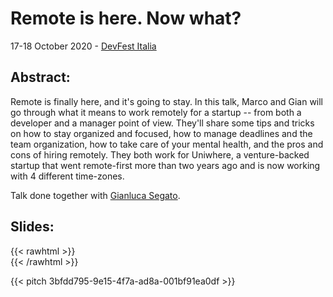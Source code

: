 # Remote is here. Now what?


17-18 October 2020 - [DevFest Italia](https://www.devfest.it/)

## Abstract:
Remote is finally here, and it's going to stay. In this talk, Marco and Gian will go through what it means to work remotely for a startup -- from both a developer and a manager point of view. They'll share some tips and tricks on how to stay organized and focused, how to manage deadlines and the team organization, how to take care of your mental health, and the pros and cons of hiring remotely. They both work for Uniwhere, a venture-backed startup that went remote-first more than two years ago and is now working with 4 different time-zones.

Talk done together with [Gianluca Segato](https://giansegato.com/).

## Slides:

{{< rawhtml >}} <br> {{< /rawhtml >}}


{{< pitch 3bfdd795-9e15-4f7a-ad8a-001bf91ea0df >}}
